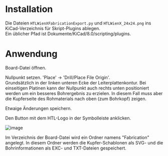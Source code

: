 # Installation
Die Dateien ```HTLWienXFabricationExport.py``` und ```HTLWienX_24x24.png``` ins KiCad-Verzeichnis für Skript-Plugins ablegen. <br>Ein üblicher Pfad ist Dokumente/KiCad/8.0/scripting/plugins.

# Anwendung
Board-Datei öffnen.

Nullpunkt setzen. 'Place' -> 'Drill/Place File Origin'.<br> Grundsätzlich in der linken unteren Ecke der Leiterplattenkontur. Bei einseitigen Platinen kann der Nullpunkt auch rechts unten positioniert werden um ein besseres Bohrergebnis zu erzielen. In diesem Fall muss aber die Kupferseite des Rohmaterials nach oben (zum Bohrkopf) zeigen.

Etwaige Änderungen speichern.

Den Button mit dem HTL-Logo in der Symbolleiste anklicken.

![image](https://github.com/user-attachments/assets/eee9040e-141d-4f46-8514-aa0ffaee2715)

Im Verzeichnis der Board-Datei wird ein Ordner namens "Fabrication" angelegt. In diesem Ordner werden die Kupfer-Schablonen als SVG- und die Bohrinformationen als EXC- und TXT-Dateien gespeichert.
